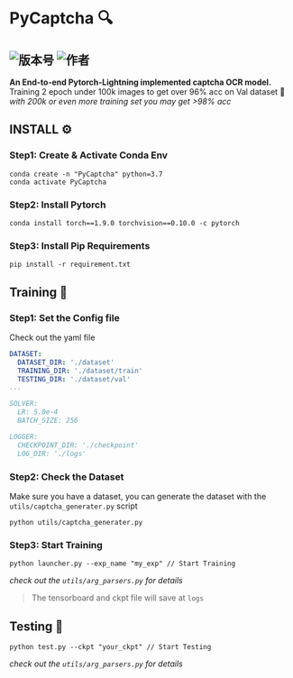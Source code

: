 # PyCaptcha 🔍
![版本号](https://img.shields.io/badge/Version-Beta--0.0.1-blue) ![作者](https://img.shields.io/badge/Author-Xzy-orange)  
---

**An End-to-end Pytorch-Lightning implemented captcha OCR model.**  
Training 2 epoch under 100k images to get over 96% acc on Val dataset 🤩  
*with 200k or even more training set you may get >98% acc*

## INSTALL ⚙️
### Step1: Create & Activate Conda Env
```shell
conda create -n "PyCaptcha" python=3.7
conda activate PyCaptcha
```

### Step2: Install Pytorch 
```shell
conda install torch==1.9.0 torchvision==0.10.0 -c pytorch
```

### Step3: Install Pip Requirements 
```shell
pip install -r requirement.txt
```

## Training 🚀
### Step1: Set the Config file
Check out the yaml file  
```yaml
DATASET:
  DATASET_DIR: './dataset'
  TRAINING_DIR: './dataset/train'
  TESTING_DIR: './dataset/val'
...

SOLVER:
  LR: 5.0e-4
  BATCH_SIZE: 256

LOGGER:
  CHECKPOINT_DIR: './checkpoint'
  LOG_DIR: './logs'
```


### Step2: Check the Dataset
Make sure you have a dataset, you can generate the dataset with the ```utils/captcha_generater.py``` script
```shell
python utils/captcha_generater.py
```

### Step3: Start Training
```shell
python launcher.py --exp_name "my_exp" // Start Training
```
*check out the ```utils/arg_parsers.py``` for details*

> The tensorboard and ckpt file will save at ```logs```

## Testing 📝
```shell
python test.py --ckpt "your_ckpt" // Start Testing
```
*check out the ```utils/arg_parsers.py``` for details*
